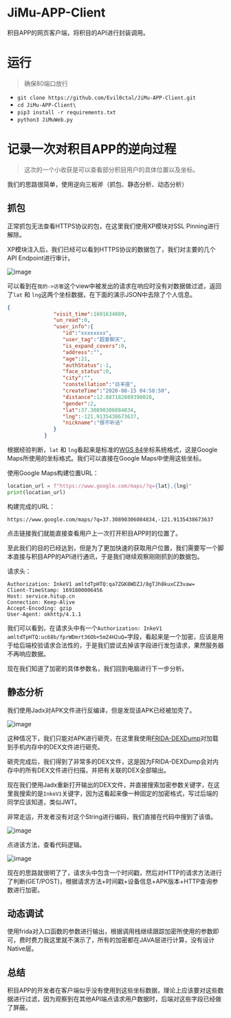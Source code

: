 # JiMu-APP-Client
积目APP的网页客户端，将积目的API进行封装调用。

# 运行

> 确保80端口放行

- `git clone https://github.com/Evil0ctal/JiMu-APP-Client.git`
- `cd JiMu-APP-Client\`
- `pip3 install -r requirements.txt`
- `python3 JiMuWeb.py`

# 记录一次对积目APP的逆向过程

> 这次的一个小收获是可以查看部分积目用户的具体位置以及坐标。

我们的思路很简单，使用逆向三板斧（抓包、静态分析、动态分析）

## 抓包

正常抓包无法查看HTTPS协议的包，在这里我们使用XP模块对SSL Pinning进行解除。

XP模块注入后，我们已经可以看到HTTPS协议的数据包了，我们对主要的几个API Endpoint进行审计。

![image](https://github.com/Evil0ctal/JiMu-APP-Client/assets/20760448/afd94a50-bfe7-412c-8e6f-fe2fcef8f5fb)


可以看到在`我的->访客`这个view中被发出的请求在响应时没有对数据做过滤，返回了`lat` 和 `lng`这两个坐标数据，在下面的演示JSON中去除了个人信息。

```json
{
               "visit_time":1691634089,
               "un_read":0,
               "user_info":{
                  "id":"xxxxxxxx",
                  "user_tag":"超爱聊天",
                  "is_expand_covers":0,
                  "address":"",
                  "age":21,
                  "authStatus":-1,
                  "face_status":0,
                  "city":"",
                  "constellation":"白羊座",
                  "createTime":"2020-08-15 04:58:50",
                  "distance":12.887182889398028,
                  "gender":2,
                  "lat":37.30890306084834,
                  "lng":-121.9135438673637,
                  "nickname":"很不听话"
               }
            }
```

根据经验判断，`lat` 和 `lng`看起来是标准的[WGS 84](https://en.wikipedia.org/wiki/World_Geodetic_System)坐标系统格式，这是Google Maps所使用的坐标格式。我们可以直接在Google Maps中使用这些坐标。

使用Google Maps构建位置URL：

```python
location_url = f"https://www.google.com/maps/?q={lat},{lng}"
print(location_url)
```

构建完成的URL：

`https://www.google.com/maps/?q=37.30890306084834,-121.9135438673637`

点击链接我们就能直接查看用户上一次打开积目APP时的位置了。

至此我们的目的已经达到，但是为了更加快速的获取用户位置，我们需要写一个脚本直接与积目APP的API进行通讯，于是我们继续观察刚刚抓到的数据包。

请求头：
```
Authorization: InkeV1 amltdTpHTQ:qa7ZGK8WDZJ/8gTJh8kuxCZ3vaw=
Client-TimeStamp: 1691800006456
Host: service.hitup.cn
Connection: Keep-Alive
Accept-Encoding: gzip
User-Agent: okhttp/4.1.1
```

我们可以看到，在请求头中有一个`Authorization: InkeV1 amltdTpHTQ:uc68b/fprWDmrt36Ob+5mZ4H2uQ=`字段，看起来是一个加密，应该是用于给后端校验请求合法性的，于是我们尝试去掉该字段进行发包请求，果然服务器不再响应数据。

现在我们知道了加密的具体参数名，我们回到电脑进行下一步分析。

## 静态分析

我们使用Jadx对APK文件进行反编译，但是发现该APK已经被加壳了。

![image](https://github.com/Evil0ctal/JiMu-APP-Client/assets/20760448/8bf1cfe6-e680-42f4-9298-82d2cda088bf)

这种情况下，我们只能对APK进行砸壳，在这里我使用[FRIDA-DEXDump](https://github.com/hluwa/frida-dexdump)对加载到手机内存中的DEX文件进行砸壳。

砸壳完成后，我们得到了非常多的DEX文件，这是因为FRIDA-DEXDump会对内存中的所有DEX文件进行扫描，并把有关联的DEX全部输出。

现在我们使用Jadx重新打开输出的DEX文件，并直接搜索加密参数关键字，在这里我搜索的是`InkeV1`关键字，因为这看起来像一种固定的加密格式，写过后端的同学应该知道，类似JWT。

非常走运，开发者没有对这个String进行编码，我们直接在代码中搜到了该值。

![image](https://github.com/Evil0ctal/JiMu-APP-Client/assets/20760448/61947f32-e906-4f9c-9e9b-9012adeb7941)

点进该方法，查看代码逻辑。

![image](https://github.com/Evil0ctal/JiMu-APP-Client/assets/20760448/e17cb0af-8768-4909-b35d-8fbc845aecbd)

现在的思路就很明了了，请求头中包含一个时间戳，然后对HTTP的请求方法进行了判断(GET/POST)，根据请求方法+时间戳+设备信息+APK版本+HTTP查询参数进行加密。

## 动态调试

使用frida对入口函数的参数进行输出，根据调用栈继续跟踪加密所使用的参数即可，费时费力我这里就不演示了，所有的加密都在JAVA层进行计算，没有设计Native层。

## 总结

积目APP的开发者在客户端似乎没有使用到这些坐标数据，理论上应该要对这些数据进行过滤，因为观察到在其他API端点请求用户数据时，后端对这些字段已经做了屏蔽。

